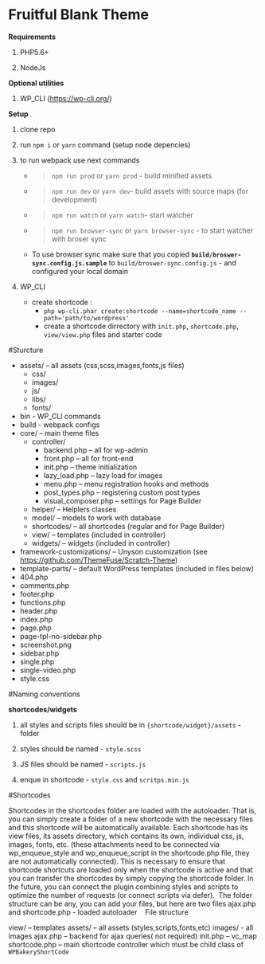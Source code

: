 # Fruitful Blank Theme
**Requirements**
 
 1. PHP5.6+
 
 2. NodeJs

**Optional utilities** 
 1. WP_CLI (https://wp-cli.org/)

**Setup**
 
 1. clone repo
 
 2. run `npm i` or  `yarn`  command (setup node depencies)
 
 3. to run webpack use next commands
     - > `npm run prod`  or  `yarn prod` - build minified assets
     - > `npm run dev` or `yarn dev`- build assets with source maps (for development) 
     - > `npm run watch`  or `yarn watch`- start watcher 
     - > `npm run browser-sync` or `yarn browser-sync` - to start watcher with broser sync
    - To use browser sync make sure that you copied **`build/broswer-sync.config.js.sample`** to  `build/broswer-sync.config.js` - and configured your local domain

 4. WP_CLI
	- create shortcode :  
	  - `php wp-cli.phar create:shortcode --name=shortcode_name --path='path/to/wordpress'`
	  - create a shortcode dirrectory with `init.php`, `shortcode.php`, `view/view.php` files and starter code


#Sturcture 
 - assets/ – all assets (css,scss,images,fonts,js files)
   - css/
   - images/
   - js/
   - libs/
   - fonts/
 - bin - WP_CLI commands
 - build - webpack configs 
 - core/ – main theme files
   - controller/
     - backend.php – all for wp-admin
     - front.php – all for front-end
     - init.php – theme initialization
     - lazy_load.php – lazy load for images
     - menu.php – menu registration hooks and methods
     - post_types.php – registering custom post types
     - visual_composer.php – settings for Page Builder
   - helper/ – Helplers classes
   - model/ – models to work with database
   - shortcodes/ – all shortcodes (regular and for Page Builder)
   - view/ – templates (included in controller)
   - widgets/ – widgets (included in controller)
  - framework-customizations/ – Unyson customization (see https://github.com/ThemeFuse/Scratch-Theme)
  - template-parts/ – default WordPress templates (included in files below)
 - 404.php
 - comments.php
 - footer.php
 - functions.php
 - header.php
 - index.php
 - page.php
 - page-tpl-no-sidebar.php
 - screenshot.png
 - sidebar.php
 - single.php
 - single-video.php
 - style.css
 
#Naming conventions

**shortcodes/widgets**
 
 1. all styles and scripts files should be in `{shortcode/widget}/assets` - folder
 
 2. styles should be named  - `style.scss`
 
 3. JS files should be named - `scripts.js`
 
 4. enque in shortcode  - `style.css` and `scritps.min.js`
 
#Shortcodes
 
 Shortcodes in the shortcodes folder are loaded with the autoloader. That is, you can simply create a folder of a new shortcode with the necessary files and this shortcode will be automatically available. Each shortcode has its view files, its assets directory, which contains its own, individual css, js, images, fonts, etc. (these attachments need to be connected via wp_enqueue_style and wp_enqueue_script in the shortcode.php file, they are not automatically connected). This is necessary to ensure that shortcode shortcuts are loaded only when the shortcode is active and that you can transfer the shortcodes by simply copying the shortcode folder. In the future, you can connect the plugin combining styles and scripts to optimize the number of requests (or connect scripts via defer).
 The folder structure can be any, you can add your files, but here are two files ajax.php and shortcode.php - loaded autoloader
 
 File structure
 
 view/ – templates
 assets/ – all assets (styles,scripts,fonts,etc)
 images/ - all images
 ajax.php – backend for ajax queries( not required)
 init.php – vc_map
 shortcode.php – main shortcode controller which must be child class of `WPBakeryShortCode`
 
